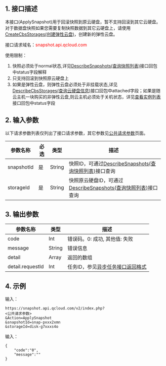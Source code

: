 ## 1. 接口描述

本接口(ApplySnapshot)用于回滚快照到原云硬盘，暂不支持回滚到其它云硬盘。对于数据盘快照如果您需要复制快照数据到其它云硬盘上，请使用[CreateCbsStorages(创建弹性云盘)](http://tcecqpoc.fsphere.cn/doc/api/364/2524)，创建新的弹性云盘。

接口请求域名：<font style="color:red">snapshot.api.qcloud.com</font>

使用限制：
1. 快照必须处于normal状态,详见[DescribeSnapshots(查询快照列表)](http://tcecqpoc.fsphere.cn/doc/api/364/2530)接口回包中status字段解释
2. 只支持回滚到快照原云硬盘上
3. 如果是弹性云盘，则弹性云盘必须处于非挂载状态,详见[DescribeCbsStorages(查询云硬盘信息)](http://tcecqpoc.fsphere.cn/doc/api/364/2519)接口回包中attached字段；如果是随云主机一块购买的非弹性云盘,则云主机必须处于关机状态，详见[查看实例列表](http://tcecqpoc.fsphere.cn/doc/api/229/831)接口回包中status字段


## 2. 输入参数

以下请求参数列表仅列出了接口请求参数，其它参数见[公共请求参数](http://tcecqpoc.fsphere.cn/document/product/240/8320)页面。

| 参数名称 | 必选  | 类型 | 描述 |
|---------|---------|---------|---------|
| snapshotId | 是 | String | 快照ID，可通过[DescribeSnapshots(查询快照列表)](http://tcecqpoc.fsphere.cn/doc/api/364/2530)接口查询|
| storageId | 是 | String | 快照原云硬盘ID，可通过[DescribeSnapshots(查询快照列表)](http://tcecqpoc.fsphere.cn/doc/api/364/2530)接口查询|


## 3. 输出参数

| 参数名称 | 类型 | 描述 |
|---------|---------|---------|
| code | Int | 错误码。0: 成功, 其他值: 失败|
| message | String | 错误信息|
| detail | Array | 返回的数组 |
| detail.requestId | Int | 任务ID，参见[异步任务接口返回格式](http://tcecqpoc.fsphere.cn/document/product/240/8325) | 


## 4. 示例

输入：
```
https://snapshot.api.qcloud.com/v2/index.php?
<公共请求参数>
&Action=ApplySnapshot
&snapshotId=snap-pxxx2xmn
&storageId=disk-g7xxxs4o
```

输入：
```
{
    "code":"0",
    "message":""
}
```

